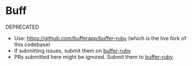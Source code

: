 # Buff

DEPRECATED

* Use: https://github.com/bufferapp/buffer-ruby (which is the live fork of this codebase)
* If submitting issues, submit them on [buffer-ruby](https://github.com/bufferapp/buffer-ruby)
* PRs submitted here might be ignored. Submit them to [buffer-ruby](https://github.com/bufferapp/buffer-ruby)
